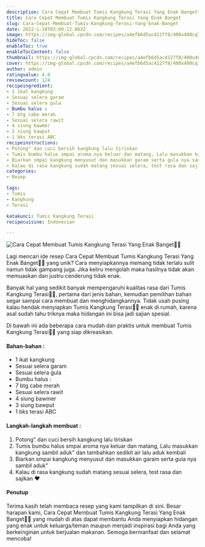 ```yaml
---
description: Cara Cepat Membuat Tumis Kangkung Terasi Yang Enak Banget"
title: Cara Cepat Membuat Tumis Kangkung Terasi Yang Enak Banget
slug: Cara-Cepat-Membuat-Tumis-Kangkung-Terasi-Yang-Enak-Banget
date: 2022-1-18T03:09:12.063Z
image: https://img-global.cpcdn.com/recipes/a4efb6d5ac4127f8/400x400cq70/photo.jpg
hideToc: false
enableToc: true
enableTocContent: false
thumbnail: https://img-global.cpcdn.com/recipes/a4efb6d5ac4127f8/400x400cq70/photo.jpg
cover: https://img-global.cpcdn.com/recipes/a4efb6d5ac4127f8/400x400cq70/photo.jpg
author: admin
ratingvalue: 4.8
reviewcount: 124
recipeingredient:
- 1 ikat kangkung
- Sesuai selera garam
- Sesuai selera gula
- Bumbu halus :
- 7 btg cabe merah
- Sesuai selera rawit
- 4 siung bawmer
- 3 siung bawput
- 1 bks terasi ABC
recipeinstructions:
- Potong" dan cuci bersih kangkung lalu tiriskan
- Tumis bumbu halus smpai aroma nya keluar dan matang, Lalu masukkan kangkung sambil aduk" dan tambahkan sedikit air lalu aduk kembali
- Biarkan smpai kangkung menyusut dan masukkan garam serta gula nya sambil aduk"
- Kalau di rasa kangkung sudah matang sesuai selera, test rasa dan sajikan ❤
categories:
- Resep

tags:
- Tumis
- Kangkung
- Terasi

katakunci: Tumis Kangkung Terasi
recipecuisine: Indonesian

---
```


![Cara Cepat Membuat Tumis Kangkung Terasi Yang Enak Banget👩‍🍳](https://img-global.cpcdn.com/recipes/a4efb6d5ac4127f8/400x400cq70/photo.jpg)

Lagi mencari ide resep Cara Cepat Membuat Tumis Kangkung Terasi Yang Enak Banget👩‍🍳 yang unik? Cara menyiapkannya memang tidak terlalu sulit namun tidak gampang juga. Jika keliru mengolah maka hasilnya tidak akan memuaskan dan justru cenderung tidak enak.

Banyak hal yang sedikit banyak mempengaruhi kualitas rasa dari Tumis Kangkung Terasi👩‍🍳, pertama dari jenis bahan, kemudian pemilihan bahan segar sampai cara membuat dan menghidangkannya. Tidak usah pusing kalau hendak menyiapkan Tumis Kangkung Terasi👩‍🍳 enak di rumah, karena asal sudah tahu triknya maka hidangan ini bisa jadi sajian spesial.

Di bawah ini ada beberapa cara mudah dan praktis untuk membuat Tumis Kangkung Terasi👩‍🍳 yang siap dikreasikan.

<!--inarticleads1-->

#### Bahan-bahan :

- 1 ikat kangkung
- Sesuai selera garam
- Sesuai selera gula
- Bumbu halus :
- 7 btg cabe merah
- Sesuai selera rawit
- 4 siung bawmer
- 3 siung bawput
- 1 bks terasi ABC

<!--inarticleads2-->

#### Langkah-langkah membuat :

1. Potong" dan cuci bersih kangkung lalu tiriskan
1. Tumis bumbu halus smpai aroma nya keluar dan matang, Lalu masukkan kangkung sambil aduk" dan tambahkan sedikit air lalu aduk kembali
1. Biarkan smpai kangkung menyusut dan masukkan garam serta gula nya sambil aduk"
1. Kalau di rasa kangkung sudah matang sesuai selera, test rasa dan sajikan ❤

#### Penutup

Terima kasih telah membaca resep yang kami tampilkan di sini. Besar harapan kami, Cara Cepat Membuat Tumis Kangkung Terasi Yang Enak Banget👩‍🍳 yang mudah di atas dapat membantu Anda menyiapkan hidangan yang enak untuk keluarga/teman maupun menjadi inspirasi bagi Anda yang berkeinginan untuk berjualan makanan. Semoga bermanfaat dan selamat mencoba!